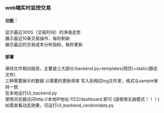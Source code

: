 ### web端实时监控交易
#### 功能：
显示最近300S（交易时间）的净值走势  
展示最近10条交易操作，每秒刷新  
展示最近的交易成本分析指标，每秒更新

#### 部署
保持文件相对路径，主要是三大部分:backend.py+templates(网页)+static(静态文件)  
三种需要展示的数据 以需要的更新频率 写入到相应log文件里，格式与sample保持一致  
在本地运行UI_backend.py  
使用浏览器访问http://本地IP地址:1122/dashboard 即可  (请使用无痕模式！！！)  
如需查看动态效果，可运行UI_backend_randomdata.py
